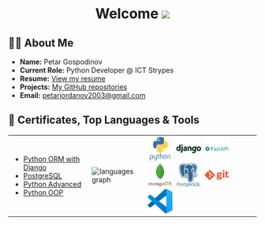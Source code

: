 <h1 align='center'>
  Welcome
  <img src="https://media.giphy.com/media/hvRJCLFzcasrR4ia7z/giphy.gif" width="35px"/>
</h1>

## :man_technologist: About Me
- **Name:** Petar Gospodinov  
- **Current Role:** Python Developer @ ICT Strypes  
- **Resume:** [View my resume](https://petar-gospodinov.tiiny.site)  
- **Projects:** [My GitHub repositories](https://github.com/GospodinovPetar?tab=repositories)  
- **Email:** petarjordanov2003@gmail.com

## 📑 Certificates, Top Languages & Tools

<table>
  <tr align="top">
    <td>
      <ul>
        <li><a href="https://softuni.bg/certificates/details/240848/6fee06cb">Python ORM with Django</a></li>
        <li><a href="https://softuni.bg/certificates/details/236114/8f72f779">PostgreSQL</a></li>
        <li><a href="https://softuni.bg/certificates/details/203749/70a4a642">Python Advanced</a></li>
        <li><a href="https://softuni.bg/certificates/details/234031/51726244">Python OOP</a></li>
      </ul>
    </td>
    <td>
      <img
        src="https://github-readme-stats.vercel.app/api/top-langs?username=gospodinovPetar&locale=en&layout=compact&card_width=320&langs_count=5&theme=dracula&hide_border=false&custom_title=Петър%20Господинов"
        height="150"
        alt="languages graph"
      />
    </td>
    <td>
      <img src="https://github.com/devicons/devicon/blob/master/icons/python/python-original-wordmark.svg" title="Python" alt="Python" width="50" height="50"/>&nbsp;
      <img src="https://github.com/devicons/devicon/blob/master/icons/django/django-plain-wordmark.svg" title="Django" alt="Django" width="50" height="50"/>&nbsp;
      <img src="https://github.com/devicons/devicon/blob/master/icons/fastapi/fastapi-plain-wordmark.svg" title="FastAPI" alt="FastAPI" width="50" height="50"/>&nbsp;
      <img src="https://github.com/devicons/devicon/blob/master/icons/mongodb/mongodb-original-wordmark.svg" title="MongoDB" alt="MongoDB" width="50" height="50"/>&nbsp;
      <img src="https://github.com/devicons/devicon/blob/master/icons/postgresql/postgresql-plain-wordmark.svg" title="PostgreSQL" alt="PostgreSQL" width="50" height="50"/>&nbsp;
      <img src="https://github.com/devicons/devicon/blob/master/icons/git/git-plain-wordmark.svg" title="Git" alt="Git" width="50" height="50"/>&nbsp;
      <img src="https://github.com/devicons/devicon/blob/master/icons/vscode/vscode-original.svg" title="VSCode" alt="VSCode" width="50" height="50"/>
    </td>
  </tr>
</table>
